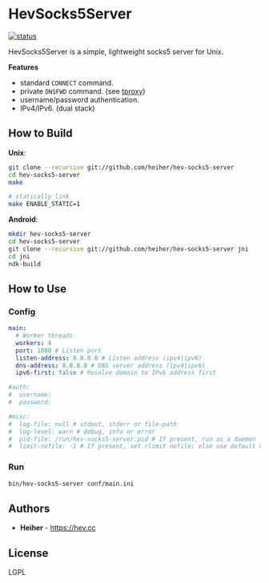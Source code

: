 # HevSocks5Server

[![status](https://gitlab.com/hev/hev-socks5-server/badges/master/pipeline.svg)](https://gitlab.com/hev/hev-socks5-server/commits/master)

HevSocks5Server is a simple, lightweight socks5 server for Unix.

**Features**
* standard `CONNECT` command.
* private `DNSFWD` command. (see [tproxy](https://gitlab.com/hev/hev-socks5-tproxy))
* username/password authentication.
* IPv4/IPv6. (dual stack)

## How to Build

**Unix**:
```bash
git clone --recursive git://github.com/heiher/hev-socks5-server
cd hev-socks5-server
make

# statically link
make ENABLE_STATIC=1
```

**Android**:
```bash
mkdir hev-socks5-server
cd hev-socks5-server
git clone --recursive git://github.com/heiher/hev-socks5-server jni
cd jni
ndk-build
```

## How to Use

### Config

```yaml
main:
  # Worker threads
  workers: 4
  port: 1080 # Listen port
  listen-address: 0.0.0.0 # Listen address (ipv4|ipv6)
  dns-address: 8.8.8.8 # DNS server address (ipv4|ipv6)
  ipv6-first: false # Resolve domain to IPv6 address first

#auth:
#  username:
#  password:

#misc:
#  log-file: null # stdout, stderr or file-path
#  log-level: warn # debug, info or error
#  pid-file: /run/hev-socks5-server.pid # If present, run as a daemon
#  limit-nofile: -1 # If present, set rlimit nofile; else use default value
```

### Run

```bash
bin/hev-socks5-server conf/main.ini
```

## Authors
* **Heiher** - https://hev.cc

## License
LGPL
